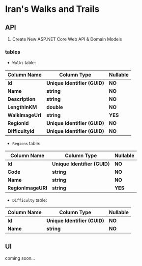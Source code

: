 # Iran's Walks and Trails

## API

1. Create New ASP.NET Core Web API & Domain Models

### tables

- `Walks` table:

|Column Name|Column Type|Nullable|
|---|---|---|
|**Id**|**Unique Identifier (GUID)**|**NO**|
|**Name**|**string**|**NO**|
|**Description**|**string**|**NO**|
|**LengthInKM**|**double**|**NO**|
|**WalkImageUrl**|**string**|**YES**|
|**RegionId**|**Unique Identifier (GUID)**|**NO**|
|**DifficultyId**|**Unique Identifier (GUID)**|**NO**|

- `Regions` table:

|Column Name|Column Type|Nullable|
|---|---|---|
|**Id**|**Unique Identifier (GUID)**|**NO**|
|**Code**|**string**|**NO**|
|**Name**|**string**|**NO**|
|**RegionImageURI**|**string**|**YES**|

- `Difficulty` table:

|Column Name|Column Type|Nullable|
|---|---|---|
|**Id**|**Unique Identifier (GUID)**|**NO**|
|**Name**|**string**|**NO**|

## UI

coming soon...